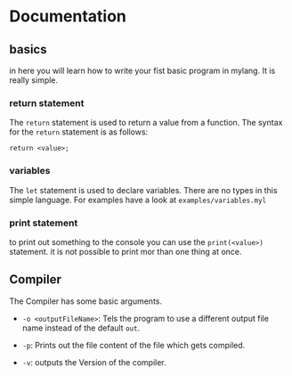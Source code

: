 # Documentation

## basics

in here you will learn how to write your fist basic program in mylang. It is really simple.

### return statement

The `return` statement is used to return a value from a function. The syntax for the `return` statement is as follows:

`return <value>;`

### variables

The `let` statement is used to declare variables. There are no types in this simple language.
For examples have a look at `examples/variables.myl`

### print statement

to print out something to the console you can use the `print(<value>)` statement. it is not possible to print mor than one thing at once.

## Compiler

The Compiler has some basic arguments.

- `-o <outputFileName>`: Tels the program to use a different output file name instead of the default `out`.

- `-p`: Prints out the file content of the file which gets compiled.

- `-v`: outputs the Version of the compiler.